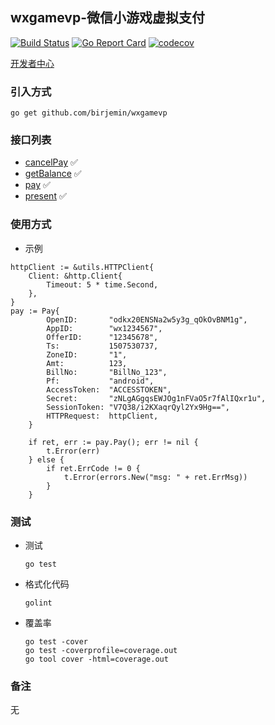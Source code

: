 ## wxgamevp-微信小游戏虚拟支付

[![Build Status](https://travis-ci.com/Birjemin/wxgamevp.svg?branch=master)](https://travis-ci.com/Birjemin/wxgamevp) [![Go Report Card](https://goreportcard.com/badge/github.com/birjemin/wxgamevp)](https://goreportcard.com/report/github.com/birjemin/wxgamevp) [![codecov](https://codecov.io/gh/Birjemin/wxgamevp/branch/master/graph/badge.svg)](https://codecov.io/gh/Birjemin/wxgamevp)


[开发者中心](https://developers.weixin.qq.com/minigame/dev/api-backend/midas-payment/midas.cancelPay.html)

### 引入方式
```
go get github.com/birjemin/wxgamevp
```

### 接口列表

- [cancelPay](https://developers.weixin.qq.com/minigame/dev/api-backend/midas-payment/midas.cancelPay.html) ✅
- [getBalance](https://developers.weixin.qq.com/minigame/dev/api-backend/midas-payment/midas.getBalance.html) ✅
- [pay](https://developers.weixin.qq.com/minigame/dev/api-backend/midas-payment/midas.pay.html) ✅
- [present](https://developers.weixin.qq.com/minigame/dev/api-backend/midas-payment/midas.present.html) ✅

### 使用方式

- 示例

```golang
httpClient := &utils.HTTPClient{
    Client: &http.Client{
        Timeout: 5 * time.Second,
    },
}
pay := Pay{
		OpenID:       "odkx20ENSNa2w5y3g_qOkOvBNM1g",
		AppID:        "wx1234567",
		OfferID:      "12345678",
		Ts:           1507530737,
		ZoneID:       "1",
		Amt:          123,
		BillNo:       "BillNo_123",
		Pf:           "android",
		AccessToken:  "ACCESSTOKEN",
		Secret:       "zNLgAGgqsEWJOg1nFVaO5r7fAlIQxr1u",
		SessionToken: "V7Q38/i2KXaqrQyl2Yx9Hg==",
		HTTPRequest:  httpClient,
	}

	if ret, err := pay.Pay(); err != nil {
		t.Error(err)
	} else {
		if ret.ErrCode != 0 {
			t.Error(errors.New("msg: " + ret.ErrMsg))
		}
	}
```

### 测试
- 测试
    ```
    go test
    ```
- 格式化代码
    ```
    golint
    ```
- 覆盖率
    ```
    go test -cover
    go test -coverprofile=coverage.out 
    go tool cover -html=coverage.out
    ```

### 备注
无